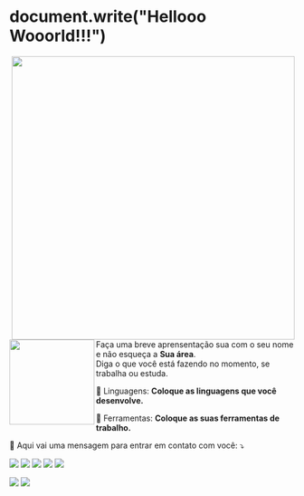 # document.write("Hellooo Wooorld!!!")

<img src="https://github.com/HollowDeev/HollowDeev/assets/106853230/ae364eae-4ada-4d02-9b9d-c664dcc16cd7" min-width="500px" max-width="500px" width="500px" align="right">

<p align="left"> 
  <img src="https://github.com/HollowDeev/HollowDeev/assets/106853230/c907f678-011c-4bd3-9f89-8d6e4baeb696" min-width="150px" max-width="150px" width="150px" align="left">
  Faça uma breve aprensentação sua com o seu nome e não esqueça a <strong>Sua área</strong>.<br>
  Diga o que você está fazendo no momento, se trabalha ou estuda.
</p>

<p align="left">
  🦄 Linguagens: <strong>Coloque as linguagens que você desenvolve.</strong>
</p>

<p align="left">
  💼 Ferramentas: <strong>Coloque as suas ferramentas de trabalho.</strong>
</p>

<p align="left">
  💌 Aqui vai uma mensagem para entrar em contato com você: ⤵️
</p>

<p align="left">
  <a href="#" alt="Gmail">
  <img src="https://img.shields.io/badge/-Gmail-FF0000?style=flat-square&labelColor=FF0000&logo=gmail&logoColor=white&link=LINK-DO-SEU-EMAIL" /></a>

  <a href="#" alt="Linkedin">
  <img src="https://img.shields.io/badge/-Linkedin-0e76a8?style=flat-square&logo=Linkedin&logoColor=white&link=LINK-DO-SEU-LINKEDIN" /></a>

  <a href="#" alt="WhatsApp">
  <img src="https://img.shields.io/badge/-WhatsApp-25d366?style=flat-square&labelColor=25d366&logo=whatsapp&logoColor=white&link=API-DO-SEU-WHATSAPP"/></a>

  <a href="#" alt="Facebook">
  <img src="https://img.shields.io/badge/-Facebook-3b5998?style=flat-square&labelColor=3b5998&logo=facebook&logoColor=white&link=LINK-DO-SEU-FACEBOOK"/></a>

  <a href="#" alt="Instagram">
  <img src="https://img.shields.io/badge/-Instagram-DF0174?style=flat-square&labelColor=DF0174&logo=instagram&logoColor=white&link=LINK-DO-SEU-INSTAGRAM"/></a>
</p>

<img src="https://github-readme-stats.vercel.app/api/top-langs/?username=HollowDeev&count_private=true&show_icons=true&theme=tokyonight" />
<img src="https://github-readme-stats.vercel.app/api?username=HollowDeev&count_private=true&show_icons=true&theme=tokyonight" />


